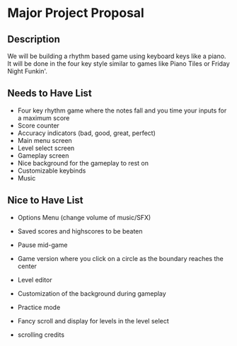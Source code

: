 # Major Project Proposal

## Description
We will be building a rhythm based game using keyboard keys like a piano. It will be done in the four key style similar to games like Piano Tiles or Friday Night Funkin'.

## Needs to Have List
- Four key rhythm game where the notes fall and you time your inputs for a maximum score
- Score counter
- Accuracy indicators (bad, good, great, perfect)
- Main menu screen
- Level select screen
- Gameplay screen
- Nice background for the gameplay to rest on
- Customizable keybinds
- Music

## Nice to Have List
- Options Menu (change volume of music/SFX)
- Saved scores and highscores to be beaten
- Pause mid-game
- Game version where you click on a circle as the boundary reaches the center
- Level editor
- Customization of the background during gameplay
- Practice mode
- Fancy scroll and display for levels in the level select



- scrolling credits